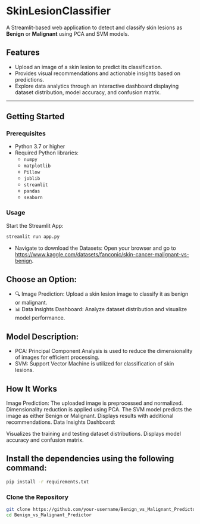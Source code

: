 # SkinLesionClassifier


A Streamlit-based web application to detect and classify skin lesions as **Benign** or **Malignant** using PCA and SVM models.

## Features
- Upload an image of a skin lesion to predict its classification.
- Provides visual recommendations and actionable insights based on predictions.
- Explore data analytics through an interactive dashboard displaying dataset distribution, model accuracy, and confusion matrix.

---

## Getting Started

### Prerequisites
- Python 3.7 or higher
- Required Python libraries:
  - `numpy`
  - `matplotlib`
  - `Pillow`
  - `joblib`
  - `streamlit`
  - `pandas`
  - `seaborn`
### Usage
Start the Streamlit App:
```bash
streamlit run app.py
```
- Navigate to download the Datasets: Open your browser and go to https://www.kaggle.com/datasets/fanconic/skin-cancer-malignant-vs-benign.

## Choose an Option:

- 🔍 Image Prediction: Upload a skin lesion image to classify it as benign or malignant.
- 📊 Data Insights Dashboard: Analyze dataset distribution and visualize model performance.

## Model Description:
- PCA: Principal Component Analysis is used to reduce the dimensionality of images for efficient processing.
- SVM: Support Vector Machine is utilized for classification of skin lesions.

## How It Works
Image Prediction:
The uploaded image is preprocessed and normalized.
Dimensionality reduction is applied using PCA.
The SVM model predicts the image as either Benign or Malignant.
Displays results with additional recommendations.
Data Insights Dashboard:

Visualizes the training and testing dataset distributions.
Displays model accuracy and confusion matrix.
## Install the dependencies using the following command:

```bash
pip install -r requirements.txt
```
### Clone the Repository
```bash
git clone https://github.com/your-username/Benign_vs_Malignant_Predictor.git
cd Benign_vs_Malignant_Predictor

